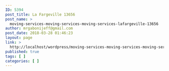 ```yaml
---
ID: 5394
post_title: La Fargeville 13656
post_name: >
  moving-services-moving-services-moving-services-lafargeville-13656
author: mrgabonijeff@gmail.com
post_date: 2018-03-28 01:46:23
layout: page
link: >
  http://localhost/wordpress/moving-services-moving-services-moving-services-lafargeville-13656/
published: true
tags: [ ]
categories: [ ]
---
```

